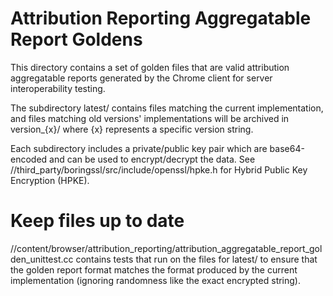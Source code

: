 # Attribution Reporting Aggregatable Report Goldens

This directory contains a set of golden files that are valid attribution
aggregatable reports generated by the Chrome client for server interoperability
testing.

The subdirectory latest/ contains files matching the current implementation,
and files matching old versions' implementations will be archived in
version_{x}/ where {x} represents a specific version string.

Each subdirectory includes a private/public key pair which are base64-encoded
and can be used to encrypt/decrypt the data. See
//third_party/boringssl/src/include/openssl/hpke.h for Hybrid Public Key
Encryption (HPKE).

# Keep files up to date

//content/browser/attribution_reporting/attribution_aggregatable_report_golden_unittest.cc
contains tests that run on the files for latest/ to ensure that the golden
report format matches the format produced by the current implementation
(ignoring randomness like the exact encrypted string).
